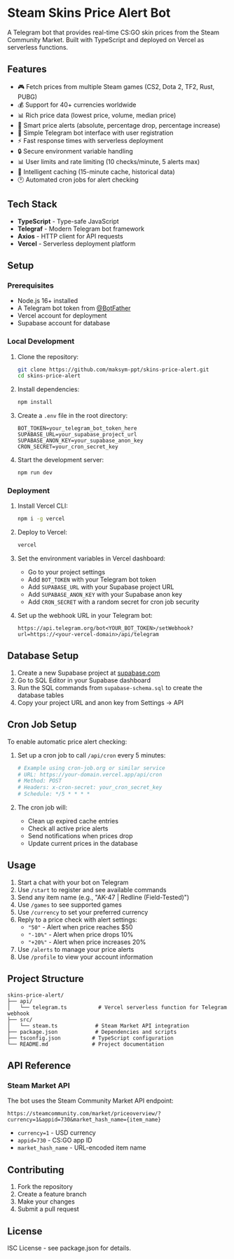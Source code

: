# Steam Skins Price Alert Bot

A Telegram bot that provides real-time CS:GO skin prices from the Steam Community Market. Built with TypeScript and deployed on Vercel as serverless functions.

## Features

- 🎮 Fetch prices from multiple Steam games (CS2, Dota 2, TF2, Rust, PUBG)
- 💰 Support for 40+ currencies worldwide
- 📊 Rich price data (lowest price, volume, median price)
- 🔔 Smart price alerts (absolute, percentage drop, percentage increase)
- 🤖 Simple Telegram bot interface with user registration
- ⚡ Fast response times with serverless deployment
- 🔒 Secure environment variable handling
- 📊 User limits and rate limiting (10 checks/minute, 5 alerts max)
- 💾 Intelligent caching (15-minute cache, historical data)
- 🕐 Automated cron jobs for alert checking

## Tech Stack

- **TypeScript** - Type-safe JavaScript
- **Telegraf** - Modern Telegram bot framework
- **Axios** - HTTP client for API requests
- **Vercel** - Serverless deployment platform

## Setup

### Prerequisites

- Node.js 16+ installed
- A Telegram bot token from [@BotFather](https://t.me/botfather)
- Vercel account for deployment
- Supabase account for database

### Local Development

1. Clone the repository:

   ```bash
   git clone https://github.com/maksym-ppt/skins-price-alert.git
   cd skins-price-alert
   ```

2. Install dependencies:

   ```bash
   npm install
   ```

3. Create a `.env` file in the root directory:

   ```env
   BOT_TOKEN=your_telegram_bot_token_here
   SUPABASE_URL=your_supabase_project_url
   SUPABASE_ANON_KEY=your_supabase_anon_key
   CRON_SECRET=your_cron_secret_key
   ```

4. Start the development server:
   ```bash
   npm run dev
   ```

### Deployment

1. Install Vercel CLI:

   ```bash
   npm i -g vercel
   ```

2. Deploy to Vercel:

   ```bash
   vercel
   ```

3. Set the environment variables in Vercel dashboard:

   - Go to your project settings
   - Add `BOT_TOKEN` with your Telegram bot token
   - Add `SUPABASE_URL` with your Supabase project URL
   - Add `SUPABASE_ANON_KEY` with your Supabase anon key
   - Add `CRON_SECRET` with a random secret for cron job security

4. Set up the webhook URL in your Telegram bot:
   ```
   https://api.telegram.org/bot<YOUR_BOT_TOKEN>/setWebhook?url=https://<your-vercel-domain>/api/telegram
   ```

## Database Setup

1. Create a new Supabase project at [supabase.com](https://supabase.com)
2. Go to SQL Editor in your Supabase dashboard
3. Run the SQL commands from `supabase-schema.sql` to create the database tables
4. Copy your project URL and anon key from Settings → API

## Cron Job Setup

To enable automatic price alert checking:

1. Set up a cron job to call `/api/cron` every 5 minutes:

   ```bash
   # Example using cron-job.org or similar service
   # URL: https://your-domain.vercel.app/api/cron
   # Method: POST
   # Headers: x-cron-secret: your_cron_secret_key
   # Schedule: */5 * * * *
   ```

2. The cron job will:
   - Clean up expired cache entries
   - Check all active price alerts
   - Send notifications when prices drop
   - Update current prices in the database

## Usage

1. Start a chat with your bot on Telegram
2. Use `/start` to register and see available commands
3. Send any item name (e.g., "AK-47 | Redline (Field-Tested)")
4. Use `/games` to see supported games
5. Use `/currency` to set your preferred currency
6. Reply to a price check with alert settings:
   - `"50"` - Alert when price reaches $50
   - `"-10%"` - Alert when price drops 10%
   - `"+20%"` - Alert when price increases 20%
7. Use `/alerts` to manage your price alerts
8. Use `/profile` to view your account information

## Project Structure

```
skins-price-alert/
├── api/
│   └── telegram.ts          # Vercel serverless function for Telegram webhook
├── src/
│   └── steam.ts            # Steam Market API integration
├── package.json            # Dependencies and scripts
├── tsconfig.json          # TypeScript configuration
└── README.md              # Project documentation
```

## API Reference

### Steam Market API

The bot uses the Steam Community Market API endpoint:

```
https://steamcommunity.com/market/priceoverview/?currency=1&appid=730&market_hash_name={item_name}
```

- `currency=1` - USD currency
- `appid=730` - CS:GO app ID
- `market_hash_name` - URL-encoded item name

## Contributing

1. Fork the repository
2. Create a feature branch
3. Make your changes
4. Submit a pull request

## License

ISC License - see package.json for details.
